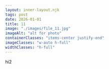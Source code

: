 ```yaml
---
layout: inner-layout.njk
tags: post
date: 2026-01-01
title: 11
image: "./images/file_11.jpg"
imageAlt: "alt for photo"
containerClasses: "items-center justify-end"
imageClasses: "w-auto h-full"
widthClasses: "h-full"
---
```


hi2
